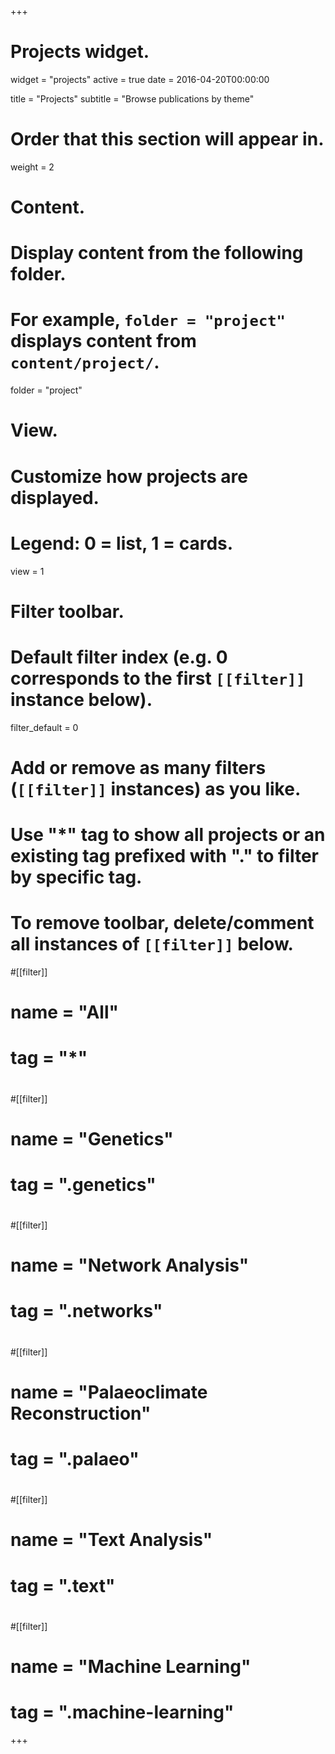 +++
# Projects widget.
widget = "projects"
active = true
date = 2016-04-20T00:00:00

title = "Projects"
subtitle = "Browse publications by theme"

# Order that this section will appear in.
weight = 2

# Content.
# Display content from the following folder.
# For example, `folder = "project"` displays content from `content/project/`.
folder = "project"

# View.
# Customize how projects are displayed.
# Legend: 0 = list, 1 = cards.
view = 1

# Filter toolbar.

# Default filter index (e.g. 0 corresponds to the first `[[filter]]` instance below).
filter_default = 0

# Add or remove as many filters (`[[filter]]` instances) as you like.
# Use "*" tag to show all projects or an existing tag prefixed with "." to filter by specific tag.
# To remove toolbar, delete/comment all instances of `[[filter]]` below.
#[[filter]]
#  name = "All"
#  tag = "*"
#
#[[filter]]
#  name = "Genetics"
#  tag = ".genetics"
#
#[[filter]]
#  name = "Network Analysis"
#  tag = ".networks"
#
#[[filter]]
#  name = "Palaeoclimate Reconstruction"
#  tag = ".palaeo"
#
#[[filter]]
#  name = "Text Analysis"
#  tag = ".text"
#
#[[filter]]
#  name = "Machine Learning"
#  tag = ".machine-learning"

+++

